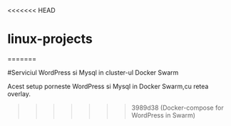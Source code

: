 <<<<<<< HEAD
# linux-projects
=======

#Serviciul WordPress si Mysql in cluster-ul Docker Swarm

Acest setup porneste WordPress si Mysql in Docker Swarm,cu retea overlay.
>>>>>>> 3989d38 (Docker-compose for WordPress in Swarm)
